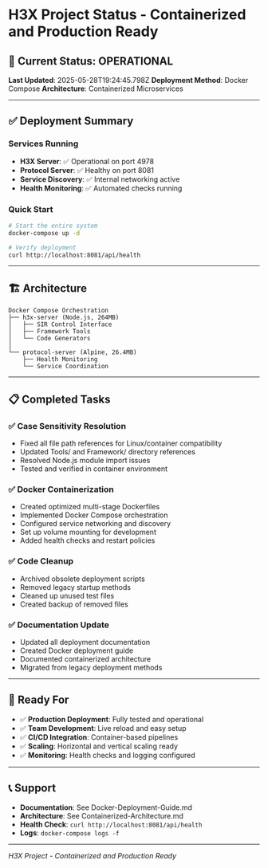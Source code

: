 # H3X Project Status - Containerized and Production Ready

## 🎯 Current Status: OPERATIONAL

**Last Updated**: 2025-05-28T19:24:45.798Z
**Deployment Method**: Docker Compose
**Architecture**: Containerized Microservices

---

## ✅ Deployment Summary

### Services Running

- **H3X Server**: ✅ Operational on port 4978
- **Protocol Server**: ✅ Healthy on port 8081
- **Service Discovery**: ✅ Internal networking active
- **Health Monitoring**: ✅ Automated checks running

### Quick Start

```bash
# Start the entire system
docker-compose up -d

# Verify deployment
curl http://localhost:8081/api/health
```

---

## 🏗️ Architecture

```
Docker Compose Orchestration
├── h3x-server (Node.js, 264MB)
│   ├── SIR Control Interface
│   ├── Framework Tools
│   └── Code Generators
│
└── protocol-server (Alpine, 26.4MB)
    ├── Health Monitoring
    └── Service Coordination
```

---

## 📋 Completed Tasks

### ✅ Case Sensitivity Resolution

- Fixed all file path references for Linux/container compatibility
- Updated Tools/ and Framework/ directory references
- Resolved Node.js module import issues
- Tested and verified in container environment

### ✅ Docker Containerization

- Created optimized multi-stage Dockerfiles
- Implemented Docker Compose orchestration
- Configured service networking and discovery
- Set up volume mounting for development
- Added health checks and restart policies

### ✅ Code Cleanup

- Archived obsolete deployment scripts
- Removed legacy startup methods  
- Cleaned up unused test files
- Created backup of removed files

### ✅ Documentation Update

- Updated all deployment documentation
- Created Docker deployment guide
- Documented containerized architecture
- Migrated from legacy deployment methods

---

## 🚀 Ready For

- ✅ **Production Deployment**: Fully tested and operational
- ✅ **Team Development**: Live reload and easy setup
- ✅ **CI/CD Integration**: Container-based pipelines
- ✅ **Scaling**: Horizontal and vertical scaling ready
- ✅ **Monitoring**: Health checks and logging configured

---

## 📞 Support

- **Documentation**: See Docker-Deployment-Guide.md
- **Architecture**: See Containerized-Architecture.md
- **Health Check**: `curl http://localhost:8081/api/health`
- **Logs**: `docker-compose logs -f`

---

*H3X Project - Containerized and Production Ready*
